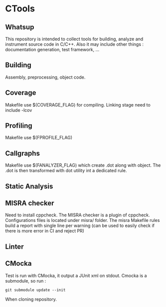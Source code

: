# CTools

## Whatsup

This repository is intended to collect tools for building, analyze
and instrument source code in C/C++.
Also it may include other things : documentation generation,
test framework, ...

## Building

Assembly, preprocessing, object code.

## Coverage

Makefile use $(COVERAGE_FLAG) for compiling.
Linking stage need to include -lcov

## Profiling

Makefile use $(FPROFILE_FLAG)

## Callgraphs

Makefile use $(FANALYZER_FLAG) which create .dot along with object.
The .dot is then transformed with dot utility int a dedicated rule.

## Static Analysis
## MISRA checker

Need to install cppcheck.
The MISRA checker is a plugin of cppcheck. Configurations files is located under misra/ folder.
The misra Makefile rules build a report with single line per warning (can be used to
easily check if there is more error in CI and reject PR)

## Linter
## CMocka

Test is run with CMocka, it output a JUnit xml on stdout.
Cmocka is a submodule, so run :
```
git submodule update --init
```
When cloning repository.
